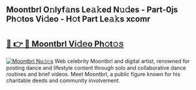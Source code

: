 ## Moontbrl O𝚗lyf𝚊ns Le𝚊𝚔ed N𝚞𝚍es - Part-0js Ph𝚘tos Vi𝚍eo - H𝚘t Part Le𝚊𝚔s xcomr

# <h2><a href="http://hf5wd3.feru.top/?c=Moontbrl">🔗 👉 🔴 Moontbrl Vi𝚍𝚎o Ph𝚘t𝚘𝚜</a></h2>

[![Moontbrl Nu𝚍𝚎s](https://i.imgur.com/0TWrTi3.gif)](http://hf5wd3.feru.top/?c=Moontbrl)
Web celebrity Moontbrl and digital artist, renowned for posting dance and lifestyle content through solo and collaborative dance routines and brief videos. Meet Moontbrl, a public figure known for his charitable deeds and community involvement. 
